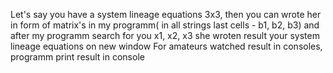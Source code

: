   Let's say you have a system lineage equations 3x3, then you can wrote her in form of matrix's in my programm( in all strings last cells - b1,  b2,  b3) and after my programm search for you  x1,  x2, x3 she wroten result your system lineage equations on new window
  For amateurs watched result in consoles, programm print result in console
